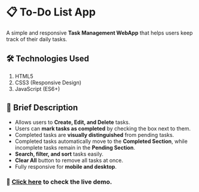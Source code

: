 # 📋 To-Do List App
A simple and responsive **Task Management WebApp** that helps users keep track of their daily tasks.

## 🛠 Technologies Used
1. HTML5  
2. CSS3 (Responsive Design)  
3. JavaScript (ES6+)  

## 📄 Brief Description
- Allows users to **Create, Edit, and Delete** tasks.  
- Users can **mark tasks as completed** by checking the box next to them.  
- Completed tasks are **visually distinguished** from pending tasks.  
- Completed tasks automatically move to the **Completed Section**, while incomplete tasks remain in the **Pending Section**.  
- **Search, filter, and sort** tasks easily.  
- **Clear All** button to remove all tasks at once.  
- Fully responsive for **mobile and desktop**.

### 🔗 [Click here](https://github.com/TheJitendraDev/To-Do-List-App/) to check the live demo.
